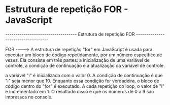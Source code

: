 # Estrutura de repetição FOR - JavaScript

----------------------------------- Estrutura de repetição FOR -----------------------------------

FOR ----> A estrutura de repetição "for" em JavaScript é usada para executar um bloco de código 
repetidamente, por um número específico de vezes. Ela consiste em três partes: a inicialização de 
uma variável de controle, a condição de continuação e a atualização da variável de controle.

a variável "i" é inicializada com o valor 0. A condição de continuação é que "i" seja menor que 10.
Enquanto essa condição for verdadeira, o bloco de código dentro do "for" é executado. A cada repetição
do loop, o valor de "i" é incrementado em 1. O resultado disso é que os números de 0 a 9 são impressos
no console.